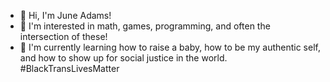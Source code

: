 - 👋 Hi, I'm June Adams!
- 👀 I'm interested in math, games, programming, and often the intersection of these! 
- 🌱 I'm currently learning how to raise a baby, how to be my authentic self, and how to show up for social justice in the world. #BlackTransLivesMatter
